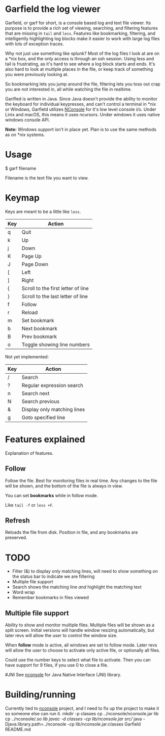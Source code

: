# Garfield the log viewer
Garfield, or garf for short, is a console based log and text file viewer. Its purpose is to provide a rich set of viewing, searching, and filtering features that are missing in `tail` and `less`. Features like bookmarking, filtering, and intelligently highlighting log blocks make it easier to work with large log files with lots of exception traces. 

Why not just use something like splunk? Most of the log files I look at are on a *nix box, and the only access is through an ssh session. Using less and tail is frustrating, as it's hard to see where a log block starts and ends. It's also hard to look at multiple places in the file, or keep track of something you were previously looking at.

So bookmarking lets you jump around the file, filtering lets you toss out crap you are not interested in, all while watching the file in realtime. 

Garifled is written in Java. Since Java doesn't provide the ability to monitor the keyboard for individual keypresses, and can't control a terminal in *nix or Windows, Garfield utilizes [NConsole] for it's low level console i/o. Under Linix and macOS, this means it uses ncursors. Under windows it uses native windows console API.

**Note:** Windows support isn't in place yet. Plan is to use the same methods as on *nix systems. 

# Usage
$ garf filename

Filename is the text file you want to view.


# Keymap
Keys are meant to be a little like `less`. 

| Key   | Action                                    |
|-------|----                                       |
| q     | Quit                                      |
| k     | Up                                        |
| j     | Down                                      |
| K     | Page Up                                   |
| J     | Page Down                                 |
| [     | Left                                      |
| ]     | Right                                     |
| {     | Scroll to the first letter of line        |
| }     | Scroll to the last letter of line         |
| f     | Follow                                    |
| r     | Reload                                    |
| m     | Set bookmark                              |
| b     | Next bookmark                             |
| B     | Prev bookmark                             |
| o     | Toggle showing line numbers               |

Not yet implemented:

| Key   | Action                                    |
|-------|---                                        |
| /     | Search                                    |
| ?     | Regular expression search                 |
| n     | Search next                               |
| N     | Search previous                           |
| &     | Display only matching lines               |
| g     | Goto specified line                       |



# Features explained
Explanation of features.

## Follow
Follow the file. Best for monitoring files in real time. Any changes to the file will be shown, and the bottom of the file is always in view. 

You can set **bookmarks** while in follow mode.

Like `tail -f` or `less +F`.


## Refresh
Reloads the file from disk. Position in file, and any bookmarks are preserved.


# TODO
- Filter (&) to display only matching lines, will need to show something on the status bar to indicate we are filtering
- Multiple file support
- Search shows the matching line *and* highlight the matching text
- Word wrap
- Remember bookmarks in files viewed


## Multiple file support
Ability to show and monitor multiple files. Multiple files will be shown as a split screen. Initial versions will handle window resizing automatically, but later revs will allow the user to control the window size.

When **follow** mode is active, all windows are set to follow mode. Later revs will allow the user to choose to activate only active file, or optionally all files.

Could use the number keys to select what file to activate. Then you can have support for 9 files, if you use 0 to close a file.


#JNI
See [nconsole] for Java Native Interface (JNI) library.

# Building/running
Currently tied to [nconsole] project, and I need to fix up the project to make it so someone else can run it.
mkdir -p classes
cp ../nconsole/nconsole.jar lib
cp ../nconsole/*.so lib
javac -d classes -cp lib/nconsole.jar src/*
java -Djava.library.path=../nconsole -cp lib/nconsole.jar:classes Garfield README.md 






[garfield]: https://github.com/abathur8bit/garfield
[nconsole]: https://github.com/abathur8bit/nconsole